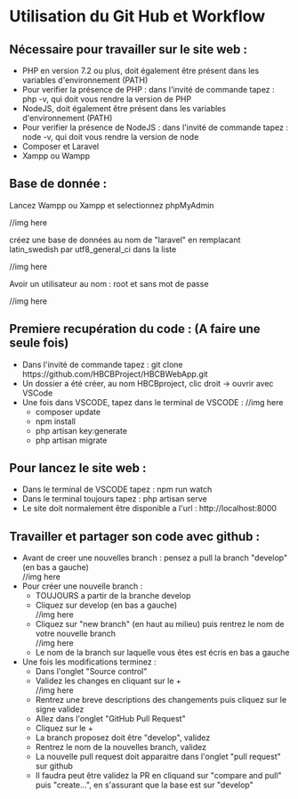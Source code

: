 <h1> Utilisation du Git Hub et Workflow </h1>

<h2> Nécessaire pour travailler sur le site web :</h2>
<ul>
    <li>PHP en version 7.2 ou plus, doit également être présent dans les variables d'environnement (PATH)</li>
    <li>Pour verifier la présence de PHP : dans l'invité de commande tapez : php -v, qui doit vous rendre la version de PHP</li>
    <li>NodeJS, doit également être présent dans les variables d'environnement (PATH)</li>
    <li>Pour verifier la présence de NodeJS : dans l'invité de commande tapez : node -v, qui doit vous rendre la version de node</li>
    <li>Composer et Laravel</li>
    <li>Xampp ou Wampp</li>
</ul>

<h2>Base de donnée :</h2>
<p>Lancez Wampp ou Xampp et selectionnez phpMyAdmin</p>
//img here
<p>créez une base de données au nom de "laravel" en remplacant latin_swedish par utf8_general_ci dans la liste</p>
//img here
<p>Avoir un utilisateur au nom : root et sans mot de passe</p>
//img here

<h2>Premiere recupération du code : (A faire une seule fois)</h2>
<ul>
    <li>Dans l'invité de commande tapez : git clone https://github.com/HBCBProject/HBCBWebApp.git</li>
    <li>Un dossier a été créer, au nom HBCBproject, clic droit -> ouvrir avec VSCode</li>
    <li>Une fois dans VSCODE, tapez dans le terminal de VSCODE :
        //img here
        <ul>
            <li>composer update</li>
            <li>npm install</li>
            <li>php artisan key:generate</li>
            <li>php artisan migrate</li>
        </ul>
    </li>
</ul>

<h2>Pour lancez le site web :</h2>
<ul>
    <li>Dans le terminal de VSCODE tapez : npm run watch</li>
    <li>Dans le terminal toujours tapez : php artisan serve</li>
    <li>Le site doit normalement être disponible a l'url : http://localhost:8000</li>
</ul>

<h2>Travailler et partager son code avec github :</h2>
<ul>
    <li>Avant de creer une nouvelles branch : pensez a pull la branch "develop" (en bas a gauche)</li>
    //img here
    <li>Pour créer une nouvelle branch :
        <ul>
            <li>TOUJOURS a partir de la branche develop</li>
            <li>Cliquez sur develop (en bas a gauche)</li>
            //img here
            <li>Cliquez sur "new branch" (en haut au milieu) puis rentrez le nom de votre nouvelle branch</li>
            //img here
            <li>Le nom de la branch sur laquelle vous êtes est écris en bas a gauche</li>
        </ul>
    </li>
    <li>Une fois les modifications terminez :
        <ul>
            <li>Dans l'onglet "Source control"</li>
            <li>Validez les changes en cliquant sur le +</li>
            //img here
            <li>Rentrez une breve descriptions des changements puis cliquez sur le signe validez</li>
            <li>Allez dans l'onglet "GitHub Pull Request"</li>
            <li>Cliquez sur le +</li>
            <li>La branch proposez doit être "develop", validez</li>
            <li>Rentrez le nom de la nouvelles branch, validez </li>
            <li>La nouvelle pull request doit apparaitre dans l'onglet "pull request" sur github</li>
            <li>Il faudra peut être validez la PR en cliquand sur "compare and pull" puis "create...", en s'assurant que la base est sur "develop"</li>
        </ul>
    </li>
</ul>

